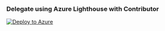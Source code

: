 ### Delegate using Azure Lighthouse with Contributor
[![Deploy to Azure](https://aka.ms/deploytoazurebutton)](https://portal.azure.com/#create/Microsoft.Template/uri/https%3A%2F%2Fraw.githubusercontent.com%2Fn0isegat3%2FAzure%2Fmain%2FAzureSentinel%2Fcustomer-hosted%2Flighthouse-contributor.json)